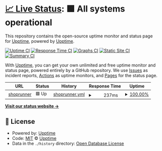 # [📈 Live Status](https://upptime.github.io/upptime): <!--live status--> **🟩 All systems operational**

This repository contains the open-source uptime monitor and status page for [Upptime](https://upptime.js.org), powered by [Upptime](https://github.com/upptime/upptime).

[![Uptime CI](https://github.com/upptime/upptime/workflows/Uptime%20CI/badge.svg)](https://github.com/upptime/upptime/actions?query=workflow%3A%22Uptime+CI%22)
[![Response Time CI](https://github.com/upptime/upptime/workflows/Response%20Time%20CI/badge.svg)](https://github.com/upptime/upptime/actions?query=workflow%3A%22Response+Time+CI%22)
[![Graphs CI](https://github.com/upptime/upptime/workflows/Graphs%20CI/badge.svg)](https://github.com/upptime/upptime/actions?query=workflow%3A%22Graphs+CI%22)
[![Static Site CI](https://github.com/upptime/upptime/workflows/Static%20Site%20CI/badge.svg)](https://github.com/upptime/upptime/actions?query=workflow%3A%22Static+Site+CI%22)
[![Summary CI](https://github.com/upptime/upptime/workflows/Summary%20CI/badge.svg)](https://github.com/upptime/upptime/actions?query=workflow%3A%22Summary+CI%22)

With [Upptime](https://upptime.js.org), you can get your own unlimited and free uptime monitor and status page, powered entirely by a GitHub repository. We use [Issues](https://github.com/upptime/upptime/issues) as incident reports, [Actions](https://github.com/upptime/upptime/actions) as uptime monitors, and [Pages](https://upptime.github.io/upptime) for the status page.

<!--start: status pages-->
<!-- This summary is generated by Upptime (https://github.com/upptime/upptime) -->
<!-- Do not edit this manually, your changes will be overwritten -->
<!-- prettier-ignore -->
| URL | Status | History | Response Time | Uptime |
| --- | ------ | ------- | ------------- | ------ |
| <img alt="" src="https://icons.duckduckgo.com/ip3/www.shoprunner.com.ico" height="13"> [shoprunner](https://www.shoprunner.com) | 🟩 Up | [shoprunner.yml](https://github.com/sadhasivam/uptime/commits/HEAD/history/shoprunner.yml) | <details><summary><img alt="Response time graph" src="./graphs/shoprunner/response-time-week.png" height="20"> 237ms</summary><br><a href="https://upptime.js.org/history/shoprunner"><img alt="Response time 244" src="https://img.shields.io/endpoint?url=https%3A%2F%2Fraw.githubusercontent.com%2Fsadhasivam%2Fuptime%2FHEAD%2Fapi%2Fshoprunner%2Fresponse-time.json"></a><br><a href="https://upptime.js.org/history/shoprunner"><img alt="24-hour response time 120" src="https://img.shields.io/endpoint?url=https%3A%2F%2Fraw.githubusercontent.com%2Fsadhasivam%2Fuptime%2FHEAD%2Fapi%2Fshoprunner%2Fresponse-time-day.json"></a><br><a href="https://upptime.js.org/history/shoprunner"><img alt="7-day response time 237" src="https://img.shields.io/endpoint?url=https%3A%2F%2Fraw.githubusercontent.com%2Fsadhasivam%2Fuptime%2FHEAD%2Fapi%2Fshoprunner%2Fresponse-time-week.json"></a><br><a href="https://upptime.js.org/history/shoprunner"><img alt="30-day response time 256" src="https://img.shields.io/endpoint?url=https%3A%2F%2Fraw.githubusercontent.com%2Fsadhasivam%2Fuptime%2FHEAD%2Fapi%2Fshoprunner%2Fresponse-time-month.json"></a><br><a href="https://upptime.js.org/history/shoprunner"><img alt="1-year response time 235" src="https://img.shields.io/endpoint?url=https%3A%2F%2Fraw.githubusercontent.com%2Fsadhasivam%2Fuptime%2FHEAD%2Fapi%2Fshoprunner%2Fresponse-time-year.json"></a></details> | <details><summary><a href="https://upptime.js.org/history/shoprunner">100.00%</a></summary><a href="https://upptime.js.org/history/shoprunner"><img alt="All-time uptime 99.98%" src="https://img.shields.io/endpoint?url=https%3A%2F%2Fraw.githubusercontent.com%2Fsadhasivam%2Fuptime%2FHEAD%2Fapi%2Fshoprunner%2Fuptime.json"></a><br><a href="https://upptime.js.org/history/shoprunner"><img alt="24-hour uptime 100.00%" src="https://img.shields.io/endpoint?url=https%3A%2F%2Fraw.githubusercontent.com%2Fsadhasivam%2Fuptime%2FHEAD%2Fapi%2Fshoprunner%2Fuptime-day.json"></a><br><a href="https://upptime.js.org/history/shoprunner"><img alt="7-day uptime 100.00%" src="https://img.shields.io/endpoint?url=https%3A%2F%2Fraw.githubusercontent.com%2Fsadhasivam%2Fuptime%2FHEAD%2Fapi%2Fshoprunner%2Fuptime-week.json"></a><br><a href="https://upptime.js.org/history/shoprunner"><img alt="30-day uptime 100.00%" src="https://img.shields.io/endpoint?url=https%3A%2F%2Fraw.githubusercontent.com%2Fsadhasivam%2Fuptime%2FHEAD%2Fapi%2Fshoprunner%2Fuptime-month.json"></a><br><a href="https://upptime.js.org/history/shoprunner"><img alt="1-year uptime 99.98%" src="https://img.shields.io/endpoint?url=https%3A%2F%2Fraw.githubusercontent.com%2Fsadhasivam%2Fuptime%2FHEAD%2Fapi%2Fshoprunner%2Fuptime-year.json"></a></details>

<!--end: status pages-->

[**Visit our status website →**](https://upptime.github.io/upptime)

## 📄 License

- Powered by: [Upptime](https://github.com/upptime/upptime)
- Code: [MIT](./LICENSE) © [Upptime](https://upptime.js.org)
- Data in the `./history` directory: [Open Database License](https://opendatacommons.org/licenses/odbl/1-0/)
